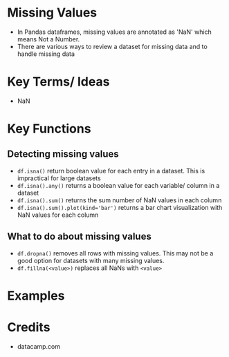 # Missing Values
- In Pandas dataframes, missing values are annotated as 'NaN' which means Not a Number.
- There are various ways to review a dataset for missing data and to handle missing data

# Key Terms/ Ideas 
- NaN

# Key Functions 
## Detecting missing values 
- `df.isna()` return boolean value for each entry in a dataset. This is impractical for large datasets 
- `df.isna().any()` returns a boolean value for each variable/ column in a dataset
- `df.isna().sum()` returns the sum number of NaN values in each column 
- `df.isna().sum().plot(kind='bar')` returns a bar chart visualization with NaN values for each column

## What to do about missing values 
- `df.dropna()` removes all rows with missing values. This may not be a good option for datasets with many missing values.
- `df.fillna(<value>)` replaces all NaNs with `<value>`

# Examples 


# Credits
- datacamp.com 
